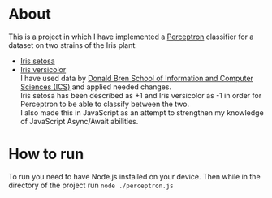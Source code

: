 # About
This is a project in which I have implemented a [Perceptron](https://en.wikipedia.org/wiki/Perceptron) classifier for a dataset on two strains of the Iris plant:  
* [Iris setosa](https://en.wikipedia.org/wiki/Iris_setosa)  
* [Iris versicolor](https://en.wikipedia.org/wiki/Iris_versicolor)  
I have used data by [Donald Bren School of Information and Computer Sciences (ICS)](https://archive.ics.uci.edu/ml/machine-learning-databases/iris/iris.data) and applied needed changes.  
Iris setosa has been described as +1 and Iris versicolor as -1 in order for Perceptron to be able to classify between the two.  
I also made this in JavaScript as an attempt to strengthen my knowledge of JavaScript Async/Await abilities.
# How to run
To run you need to have Node.js installed on your device. Then while in the directory of the project run `node ./perceptron.js`